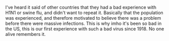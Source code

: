 I've heard it said of other countries that they had a bad experience with H1N1 or swine flu, and didn't want to repeat it. Basically that the population was experienced, and therefore motivated to believe there was a problem before there were massive infections. This is why imho it's been so bad in the US, this is our first experience with such a bad virus since 1918. No one alive remembers it.

